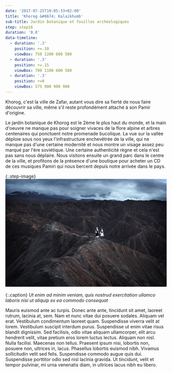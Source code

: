```yaml
---
date: '2017-07-25T10:05:33+02:00'
title: 'Khorog &#8674; Kalaikhumb'
sub-title: Jardin botanique et fouilles archéologiques
step: step16
duration: '0.8'
data-timeline:
  - duration: '.3'
    position: +=.10
    viewBox: 750 1200 600 500
  - duration: '.3'
    position: +=.15
    viewBox: 700 1100 600 500
  - duration: '.3'
    position: +=0
    viewBox: 575 900 900 900
---
```

Khorog, c'est la ville de Zafar, autant vous dire sa fierté de nous faire découvrir sa ville, même s'il reste profondément attaché à son Pamir d'origine.

Le jardin botanique de Khorog est le 2ème le plus haut du monde, et la main d'oeuvre ne manque pas pour soigner vivaces de la flore alpine et arbres centenaires qui ponctuent notre promenade bucolique. La vue sur la vallée déploie sous nos yeux l'infrastructure enchevêtrée de la ville, qui ne manque pas d'une certaine modernité et nous montre un visage assez peu marqué par l'ère soviétique. Une certaine authenticité règne et cela n'est pas sans nous déplaire. Nous visitons ensuite un grand parc dans le centre de la ville, et profitons de la présence d'une boutique pour acheter un CD de ces musiques Pamiri qui nous bercent depuis notre arrivée dans le pays.

{:.step-image}
[![](/assets/img/uploads/kirghyzstan.jpeg)](/assets/img/uploads/kirghyzstan.jpeg "kirghyzstan")

{:.caption}
_Ut enim ad minim veniam, quis nostrud exercitation ullamco laboris nisi ut aliquip ex ea commodo consequat_

Mauris euismod ante ac turpis. Donec ante ante, tincidunt sit amet, laoreet rutrum, lacinia at, sem. Nam et nunc vitae dui posuere sodales. Aliquam vel erat. Vestibulum condimentum laoreet quam. Suspendisse viverra velit at lorem. Vestibulum suscipit interdum purus. Suspendisse ut enim vitae risus blandit dignissim. Sed facilisis, odio vitae aliquam ullamcorper, elit arcu hendrerit velit, vitae pretium eros lorem luctus lectus. Aliquam non nisl. Nulla facilisi. Maecenas non tellus. Praesent ipsum nisi, lobortis non, posuere non, ultrices in, lacus. Phasellus lobortis euismod nibh. Vivamus sollicitudin velit sed felis. Suspendisse commodo augue quis dui. Suspendisse porttitor odio sed nisl lacinia gravida. Ut tincidunt, velit et tempor pulvinar, mi urna venenatis diam, in ultrices lacus nibh eu libero.
